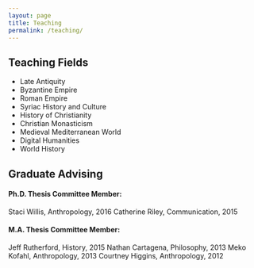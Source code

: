 ```yaml
---
layout: page
title: Teaching
permalink: /teaching/
---
```



## Teaching Fields
* Late Antiquity
* Byzantine Empire
* Roman Empire
* Syriac History and Culture
* History of Christianity
* Christian Monasticism
* Medieval Mediterranean World
* Digital Humanities
* World History


## Graduate Advising 
#### Ph.D. Thesis Committee Member:
Staci Willis, Anthropology, 2016
Catherine Riley, Communication, 2015
#### M.A. Thesis Committee Member: 
Jeff Rutherford, History, 2015
Nathan Cartagena, Philosophy, 2013
Meko Kofahl, Anthropology, 2013
Courtney Higgins, Anthropology, 2012



[jekyll-organization]: https://github.com/jekyll
